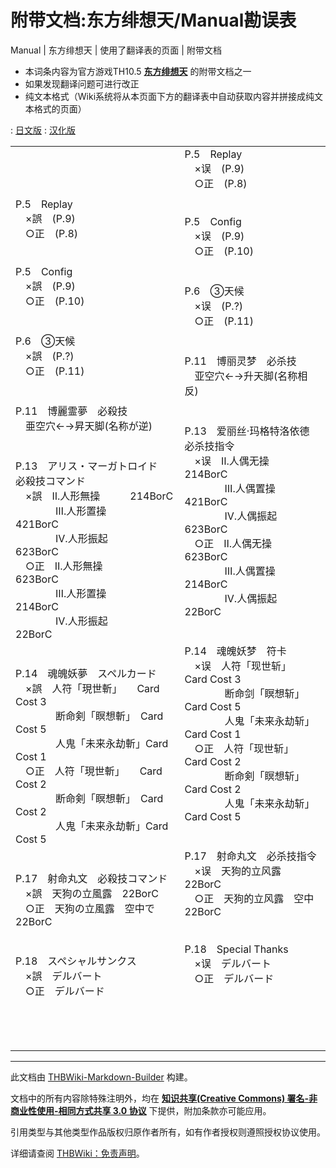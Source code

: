 # 附带文档:东方绯想天/Manual勘误表

<!-- source html: G:\repos\THBWiki-Markdown-Builder\THBWikiMarkdown\Temp\main\6\6d\ns506%3A%E4%B8%9C%E6%96%B9%E7%BB%AF%E6%83%B3%E5%A4%A9%2FManual%E5%8B%98%E8%AF%AF%E8%A1%A8.html -->

Manual | 东方绯想天 | 使用了翻译表的页面 | 附带文档

  
  

  

- 本词条内容为官方游戏TH10.5 **[东方绯想天](./东方绯想天.md)** 的附带文档之一
- 如果发现翻译问题可进行改正
- 纯文本格式（Wiki系统将从本页面下方的翻译表中自动获取内容并拼接成纯文本格式的页面）

: [日文版](http://omake.thwiki.cc/translate.php?u=附带文档:东方绯想天/Manual勘误表&amp;t=ja)
: [汉化版](http://omake.thwiki.cc/translate.php?u=附带文档:东方绯想天/Manual勘误表&amp;t=zh)

  
  

  


<table><tbody><tr class="tt-content" id="=-1" data-pos="&#91;&quot;=&quot;,1&#93;"><td class="tt-ja" lang="ja"><div class="poem">P.5　Replay<br>　×誤　(P.9)<br>　○正　(P.8)<br><br><br>P.5　Config<br>　×誤　(P.9)<br>　○正　(P.10)<br><br><br>P.6　③天候<br>　×誤　(P.?)<br>　○正　(P.11)<br><br><br>P.11　博麗霊夢　必殺技<br>　亜空穴←→昇天脚(名称が逆)<br><br><br>P.13　アリス・マーガトロイド　必殺技コマンド<br>　×誤　Ⅱ.人形無操　　　214BorC<br>　　　　Ⅲ.人形置操　　　421BorC<br>　　　　Ⅳ.人形振起　　　623BorC<br>　○正　Ⅱ.人形無操　　　623BorC<br>　　　　Ⅲ.人形置操　　　214BorC<br>　　　　Ⅳ.人形振起　　　 22BorC<br><br><br>P.14　魂魄妖夢　スペルカード<br>　×誤　人符「現世斬」　　Card Cost 3<br>　　　　断命剣「瞑想斬」　Card Cost 5<br>　　　　人鬼「未来永劫斬」Card Cost 1<br>　○正　人符「現世斬」　　Card Cost 2<br>　　　　断命剣「瞑想斬」　Card Cost 2<br>　　　　人鬼「未来永劫斬」Card Cost 5<br><br><br>P.17　射命丸文　必殺技コマンド<br>　×誤　天狗の立風露　22BorC<br>　○正　天狗の立風露　空中で22BorC<br><br><br>P.18　スペシャルサンクス<br>　×誤　デルバート<br>　○正　デルバード</div></td><td class="tt-zh" lang="zh"><div class="poem">P.5　Replay<br>　×误　(P.9)<br>　○正　(P.8)<br><br><br>P.5　Config<br>　×误　(P.9)<br>　○正　(P.10)<br><br><br>P.6　③天候<br>　×误　(P.?)<br>　○正　(P.11)<br><br><br>P.11　博丽灵梦　必杀技<br>　亚空穴←→升天脚(名称相反)<br><br><br>P.13　爱丽丝·玛格特洛依德　必杀技指令<br>　×误　Ⅱ.人偶无操　　　214BorC<br>　　　　Ⅲ.人偶置操　　　421BorC<br>　　　　Ⅳ.人偶振起　　　623BorC<br>　○正　Ⅱ.人偶无操　　　623BorC<br>　　　　Ⅲ.人偶置操　　　214BorC<br>　　　　Ⅳ.人偶振起　　　 22BorC<br><br><br>P.14　魂魄妖梦　符卡<br>　×误　人符「现世斩」　　Card Cost 3<br>　　　　断命剑「瞑想斩」　Card Cost 5<br>　　　　人鬼「未来永劫斩」Card Cost 1<br>　○正　人符「现世斩」　　Card Cost 2<br>　　　　断命剣「瞑想斩」　Card Cost 2<br>　　　　人鬼「未来永劫斩」Card Cost 5<br><br><br>P.17　射命丸文　必杀技指令<br>　×误　天狗的立风露　22BorC<br>　○正　天狗的立风露　空中22BorC<br><br><br>P.18　Special Thanks<br>　×误　デルバート<br>　○正　デルバード<br><br><br><br><br><br></div></td></tr></tbody></table>







---

此文档由 [THBWiki-Markdown-Builder](https://github.com/Delsin-Yu/THBWiki-Markdown-Builder) 构建。

文档中的所有内容除特殊注明外，均在 [**知识共享(Creative Commons) 署名-非商业性使用-相同方式共享 3.0 协议**](https://creativecommons.org/licenses/by-sa/3.0/deed.zh-hans) 下提供，附加条款亦可能应用。

引用类型与其他类型作品版权归原作者所有，如有作者授权则遵照授权协议使用。

详细请查阅 [THBWiki：免责声明](https://thbwiki.cc/THBWiki:%E5%85%8D%E8%B4%A3%E5%A3%B0%E6%98%8E)。

